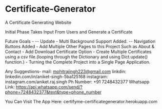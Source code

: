 # Certificate-Generator
 A Certificate Generating Website

Initial Phase Takes Input From Users and Generate a Certificate

 Future Goals - <!--Give Multiple Certificate Templates for Certificate Generation.-->
                    -- Update - Multi Background Support Added.
                    -- Navigation Buttons Added
             - Add Multiple Other Pages to this Project Such as About & Contact 
             - Add Download Certificate Option 
             - Create Multiple Certificates using a csv file.(looping through the Dictionary and using Dict.update() function.)
             - Turning the Complete Project into a Single Page Application.
             
Any Suggestions-
               mail: mohitrajingh223@gmail.com
               linkdin: linkedin.com/in/aniket-singh-5ba125168
               instagram: instagram.com/aniket.raj.singh
               Ph Number: +91 7248432377
               Whatsapp Link: https://api.whatsapp.com/send/?phone=7248432377&text&type=phone_number

You Can Visit The App Here: certifyme-certificategenerator.herokuapp.com